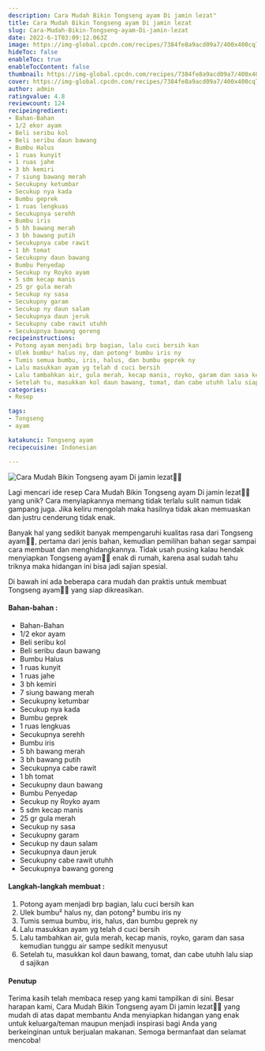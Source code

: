 ```yaml
---
description: Cara Mudah Bikin Tongseng ayam Di jamin lezat"
title: Cara Mudah Bikin Tongseng ayam Di jamin lezat
slug: Cara-Mudah-Bikin-Tongseng-ayam-Di-jamin-lezat
date: 2022-6-1T03:09:12.063Z
image: https://img-global.cpcdn.com/recipes/7384fe8a9acd09a7/400x400cq70/photo.jpg
hideToc: false
enableToc: true
enableTocContent: false
thumbnail: https://img-global.cpcdn.com/recipes/7384fe8a9acd09a7/400x400cq70/photo.jpg
cover: https://img-global.cpcdn.com/recipes/7384fe8a9acd09a7/400x400cq70/photo.jpg
author: admin
ratingvalue: 4.8
reviewcount: 124
recipeingredient:
- Bahan-Bahan
- 1/2 ekor ayam
- Beli seribu kol
- Beli seribu daun bawang
- Bumbu Halus
- 1 ruas kunyit
- 1 ruas jahe
- 3 bh kemiri
- 7 siung bawang merah
- Secukupny ketumbar
- Secukup nya kada
- Bumbu geprek
- 1 ruas lengkuas
- Secukupnya serehh
- Bumbu iris
- 5 bh bawang merah
- 3 bh bawang putih
- Secukupnya cabe rawit
- 1 bh tomat
- Secukupny daun bawang
- Bumbu Penyedap
- Secukup ny Royko ayam
- 5 sdm kecap manis
- 25 gr gula merah
- Secukup ny sasa
- Secukupny garam
- Secukup ny daun salam
- Secukupnya daun jeruk
- Secukupny cabe rawit utuhh
- Secukupnya bawang goreng
recipeinstructions:
- Potong ayam menjadi brp bagian, lalu cuci bersih kan
- Ulek bumbu² halus ny, dan potong² bumbu iris ny
- Tumis semua bumbu, iris, halus, dan bumbu geprek ny
- Lalu masukkan ayam yg telah d cuci bersih
- Lalu tambahkan air, gula merah, kecap manis, royko, garam dan sasa kemudian tunggu air sampe sedikit menyusut
- Setelah tu, masukkan kol daun bawang, tomat, dan cabe utuhh lalu siap d sajikan
categories:
- Resep

tags:
- Tongseng
- ayam

katakunci: Tongseng ayam
recipecuisine: Indonesian

---
```


![Cara Mudah Bikin Tongseng ayam Di jamin lezat👩‍🍳](https://img-global.cpcdn.com/recipes/7384fe8a9acd09a7/400x400cq70/photo.jpg)

Lagi mencari ide resep Cara Mudah Bikin Tongseng ayam Di jamin lezat👩‍🍳 yang unik? Cara menyiapkannya memang tidak terlalu sulit namun tidak gampang juga. Jika keliru mengolah maka hasilnya tidak akan memuaskan dan justru cenderung tidak enak.

Banyak hal yang sedikit banyak mempengaruhi kualitas rasa dari Tongseng ayam👩‍🍳, pertama dari jenis bahan, kemudian pemilihan bahan segar sampai cara membuat dan menghidangkannya. Tidak usah pusing kalau hendak menyiapkan Tongseng ayam👩‍🍳 enak di rumah, karena asal sudah tahu triknya maka hidangan ini bisa jadi sajian spesial.

Di bawah ini ada beberapa cara mudah dan praktis untuk membuat Tongseng ayam👩‍🍳 yang siap dikreasikan.

<!--inarticleads1-->

#### Bahan-bahan :

- Bahan-Bahan
- 1/2 ekor ayam
- Beli seribu kol
- Beli seribu daun bawang
- Bumbu Halus
- 1 ruas kunyit
- 1 ruas jahe
- 3 bh kemiri
- 7 siung bawang merah
- Secukupny ketumbar
- Secukup nya kada
- Bumbu geprek
- 1 ruas lengkuas
- Secukupnya serehh
- Bumbu iris
- 5 bh bawang merah
- 3 bh bawang putih
- Secukupnya cabe rawit
- 1 bh tomat
- Secukupny daun bawang
- Bumbu Penyedap
- Secukup ny Royko ayam
- 5 sdm kecap manis
- 25 gr gula merah
- Secukup ny sasa
- Secukupny garam
- Secukup ny daun salam
- Secukupnya daun jeruk
- Secukupny cabe rawit utuhh
- Secukupnya bawang goreng

<!--inarticleads2-->

#### Langkah-langkah membuat :

1. Potong ayam menjadi brp bagian, lalu cuci bersih kan
1. Ulek bumbu² halus ny, dan potong² bumbu iris ny
1. Tumis semua bumbu, iris, halus, dan bumbu geprek ny
1. Lalu masukkan ayam yg telah d cuci bersih
1. Lalu tambahkan air, gula merah, kecap manis, royko, garam dan sasa kemudian tunggu air sampe sedikit menyusut
1. Setelah tu, masukkan kol daun bawang, tomat, dan cabe utuhh lalu siap d sajikan

#### Penutup

Terima kasih telah membaca resep yang kami tampilkan di sini. Besar harapan kami, Cara Mudah Bikin Tongseng ayam Di jamin lezat👩‍🍳 yang mudah di atas dapat membantu Anda menyiapkan hidangan yang enak untuk keluarga/teman maupun menjadi inspirasi bagi Anda yang berkeinginan untuk berjualan makanan. Semoga bermanfaat dan selamat mencoba!
